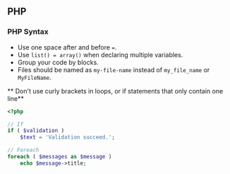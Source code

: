 ## PHP

### PHP Syntax

* Use one space after and before `=`.
* Use `list() = array()` when declaring multiple variables.
* Group your code by blocks.
* Files should be named as `my-file-name` instead of `my_file_name` or `MyFileName`.


** Don't use curly brackets in loops, or if statements that only contain one line**

```php
<?php

// If
if ( $validation )
	$text = 'Validation succeed.';

// Foreach
foreach ( $messages as $message )
	echo $message->title;

```